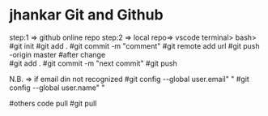 # jhankar  Git and Github
step:1 
 => github online repo
 step:2
 => local repo=> 
         vscode terminal> bash> 
                             #git init
                             #git add .
                             #git commit -m "comment"
                             #git remote add url
                             #git push -origin master
 #after change                          
                             #git add .
                             #git commit -m "next commit"
                             #git push 

  N.B. => if email din not recognized  #git config --global user.email" " 
                                       #git config --global user.name" "

  #others code pull 
        #git pull                